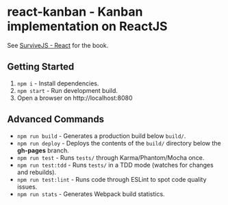 # react-kanban - Kanban implementation on ReactJS

See [SurviveJS - React](http://survivejs.com/react/introduction/) for the book.

## Getting Started

1. `npm i` - Install dependencies.
2. `npm start` - Run development build.
3. Open a browser on http://localhost:8080

## Advanced Commands

* `npm run build` - Generates a production build below `build/`.
* `npm run deploy` - Deploys the contents of the `build/` directory below the **gh-pages** branch.
* `npm run test` - Runs `tests/` through Karma/Phantom/Mocha once.
* `npm run test:tdd` - Runs `tests/` in a TDD mode (watches for changes and rebuilds).
* `npm run test:lint` - Runs code through ESLint to spot code quality issues.
* `npm run stats` - Generates Webpack build statistics.
